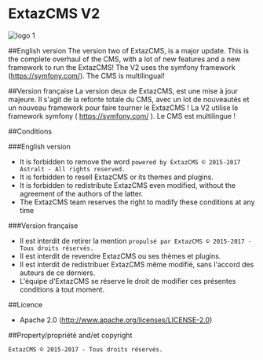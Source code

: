 # ExtazCMS V2

![logo 1](https://extaz-cms.fr/images/logo.png)

##English version
The version two of ExtazCMS, is a major update. This is the complete overhaul of the CMS, with a lot of new features and a new framework to run the ExtazCMS! The V2 uses the symfony framework (https://symfony.com/). The CMS is multilingual!

##Version française
La version deux de ExtazCMS, est une mise à jour majeure. Il s'agit de la refonte totale du CMS, avec un lot de nouveautés et un nouveau framework pour faire tourner le ExtazCMS ! La V2 utilise le framework symfony ( https://symfony.com/ ). Le CMS est multilingue !


##Conditions

###English version
* It is forbidden to remove the word `powered by ExtazCMS © 2015-2017 Astralt - All rights reserved.`
* It is forbidden to resell ExtazCMS or its themes and plugins.
* It is forbidden to redistribute ExtazCMS even modified, without the agreement of the authors of the latter.
* The ExtazCMS team reserves the right to modify these conditions at any time

###Version française
* Il est interdit de retirer la mention `propulsé par ExtazCMS © 2015-2017 - Tous droits réservés.`
* Il est interdit de revendre ExtazCMS ou ses thèmes et plugins.
* Il est interdit de redistribuer ExtazCMS même modifié, sans l'accord des auteurs de ce derniers.
* L'équipe d'ExtazCMS se réserve le droit de modifier ces présentes conditions à tout moment.


##Licence
* Apache 2.0  (http://www.apache.org/licenses/LICENSE-2.0)


##Property/propriété and/et copyright

`ExtazCMS © 2015-2017 - Tous droits réservés.`

